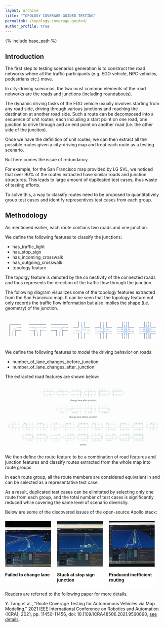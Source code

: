 ```yaml
---
layout: archive
title: "TOPOLOGY COVERAGE-GUIDED TESTING" 
permalink: /topology-coverage-guided/
author_profile: true
---
```


{% include base_path %}

<style>
.i-list[data-v-662c1668] {
	width: 100%;
	display: flex;
	justify-content: space-between;
	margin-top: 20px
}

.l-img[data-v-662c1668] {
	width: 30%;
	margin-right: 20px
}

.img-bottom[data-v-662c1668] {
	background: #fff;
	width: 100%;
	overflow: hidden
}
</style>

Introduction
---
The first step to testing scenarios generation is to construct the road networks where all the traffic participants (e.g. EGO vehicle, NPC vehicles, pedestrians etc.) move.

In city-driving scenarios, the two most common elements of the road networks are the roads and junctions (including roundabouts). 

The dynamic driving tasks of the EGO vehicle usually involves starting from any road side, driving through various junctions and reaching the destination at another road side. Such a route can be decomposed into a sequence of unit routes, each including a start point on one road, one junction to drive through and an end point on another road (i.e. the other side of the junciton). 

Once we have the definition of unit routes, we can then extract all the possible routes given a city-driving map and treat each route as a testing scenario. 

But here comes the issue of redundancy. 

For example, for the San Francisco map provided by LG SVL, we noticed that over 90% of the routes extracted have similar roads and junction structures. This leads to large amount of duplicated test cases, thus waste of testing efforts. 

To solve this, a way to classify routes need to be proposed to quantitatively group test cases and identify representives test cases from each group. 

Methodology
---
As mentioned earlier, each route contians two roads and one junction. 

We define the following features to classify the junctions:

* has_traffic_light
* has_stop_sign
* has_incoming_crosswalk
* has_outgoing_crosswalk
* topology feature

The topolgy feature is denoted by the co nectivity of the connected roads and thus represents the direction of the traffic flow through the junction.

The following diagram visualizes some of the topology features extracted from the San Francisco map. It can be seen that the topology feature not only records the traffic flow information but also implies the shape (i.e. geometry) of the junction. 

![test_img](../images/tupian01.png)

We define the following features to model the driving behavior on roads:

* number_of_lane_changes_before_junction
* number_of_lane_changes_after_junction

The extracted road features are shown below:

![test_img](../images/tupian02.png)

We then define the route feature to be a combination of road features and junction features and classify routes extracted from the whole map into route groups. 

In each route group, all the route members are considered equivalent in and can be selected as a representative test case.

As a result, duplicated test cases can be elimitated by selecting only one route from each group, and the total number of test cases is significantly reduced while covering the same level of scenario diverisity. 

Below are some of the discovered issues of the open-source Apollo stack:

<div class="i-list" data-v-662c1668="">
	<div class="l-img" data-v-662c1668="">
    		<div class="img-bottom" data-v-662c1668="">
      			<img src="../images/TOPOdongtu01.GIF" alt="" data-v-662c1668="">
			<p><b>Failed to change lane</b></p>
    		</div>
  	</div>
  	<div class="l-img" data-v-662c1668="">
    		<div class="img-bottom" data-v-662c1668="">
      			<img src="../images/TOPOdongtu02.GIF" alt="" data-v-662c1668="">
			<p><b>Stuck at stop sign junction</b></p>
    		</div>
  	</div>
  	<div class="l-img" data-v-662c1668="">
    		<div class="img-bottom" data-v-662c1668="">
      			<img src="../images/TOPOdongtu03.GIF" alt="" data-v-662c1668="">
			<p><b>Produced inefficient routing</b></p>
    		</div>
  	</div>
</div>

Readers are referred to the following paper for more details.

Y. Tang et al., "Route Coverage Testing for Autonomous Vehicles via Map Modeling," 2021 IEEE International Conference on Robotics and Automation (ICRA), 2021, pp. 11450-11456, doi: 10.1109/ICRA48506.2021.9560890, [see details](https://ieeexplore.ieee.org/stamp/stamp.jsp?tp=&arnumber=9560890&isnumber=9560666).


